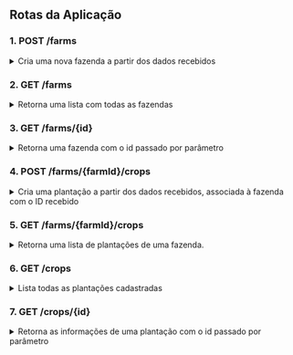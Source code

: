 
## Rotas da Aplicação


 ### 1. POST /farms

<details>
  <summary> Cria uma nova fazenda a partir dos dados recebidos </summary> </br>


| Parâmetro   | Tipo       |
| :---------- | :--------- |
| `name` | `string` | 
| `size` | `number` | 


  <summary>🔍 Formato/exemplo de requisição e resposta</summary><br />

Exemplo de requisição:
```json
{
  "name": "Fazendinha",
  "size": 5
}
```

Exemplo de resposta:

```json
{
  "id": 1,
  "name": "Fazendinha",
  "size": 5
}
```


</details>



### 2. GET /farms
<details><summary>Retorna uma lista com todas as fazendas
</summary><br />

  <summary>🔍 Formato/exemplo de resposta</summary><br />

Exemplo de resposta:

```json
[
  {
    "id": 1,
    "name": "Fazendinha",
    "size": 5.0
  },
  {
    "id": 2,
    "name": "Fazenda do Júlio",
    "size": 2.5
  }
]
```

</details>

### 3. GET /farms/{id}

<details><summary>Retorna uma fazenda com o id passado por parâmetro
</summary><br />

<summary>🔍 Formato/exemplo de resposta</summary><br />

Exemplo de resposta para a rota `/farms/3` (supondo que exista uma fazenda com `id = 3`):

```json
{
  "id": 3,
  "name": "My Cabbages!",
  "size": 3.49
}
```

 - Caso não exista uma fazenda com esse `id`, a rota retorna o status HTTP 404 com a
      mensagem `Fazenda não encontrada!` no corpo da resposta.
</details>

 ### 4. POST /farms/{farmId}/crops

<details>
  <summary> Cria uma plantação a partir dos dados recebidos, associada à fazenda com o ID recebido </summary> </br>


| Parâmetro   | Tipo       |
| :---------- | :--------- |
| `name` | `string` | 
| `plantedArea` | `number` | 


  <summary>🔍 Formato/exemplo de requisição e resposta</summary><br />
  Exemplo de requisição na rota `/farms/1/crops` (supondo que exista uma fazenda com `id = 1`): 

```json
{
  "name": "Couve-flor",
  "plantedArea": 5.43
}
```

Exemplo de resposta:

```json
{
  "id": 1,
  "name": "Couve-flor",
  "plantedArea": 5.43,
  "farmId": 1
}
```
- Note que o `id` da resposta se refere à plantação, e que o da fazenda está em `farmId`.
- Caso não exista uma fazenda com o `id` passado, a rota retorna o status HTTP 404 com a
      mensagem `Fazenda não encontrada!` no corpo da resposta.


</details>

### 5. GET /farms/{farmId}/crops

<details><summary>Retorna uma lista de plantações de uma fazenda.
</summary><br />

<summary>🔍 Formato/exemplo de resposta</summary><br />

Exemplo de resposta para a rota `/farms/1/crops` (supondo que exista uma fazenda com `id = 1`):

```json
[
  {
    "id": 1,
    "name": "Couve-flor",
    "plantedArea": 5.43,
    "farmId": 1
  },
  {
    "id": 2,
    "name": "Alface",
    "plantedArea": 21.3,
    "farmId": 1
  }
]
```

 - Caso não exista uma fazenda com esse `id`, a rota retorna o status HTTP 404 com a
      mensagem `Fazenda não encontrada!` no corpo da resposta.
</details>

### 6. GET /crops

<details><summary>Lista todas as plantações cadastradas
</summary><br />

<summary>🔍 Formato/exemplo de resposta</summary><br />


```json
[
  {
    "id": 1,
    "name": "Couve-flor",
    "plantedArea": 5.43,
    "farmId": 1
  },
  {
    "id": 2,
    "name": "Alface",
    "plantedArea": 21.3,
    "farmId": 1
  },
  {
    "id": 3,
    "name": "Tomate",
    "plantedArea": 1.9,
    "farmId": 2
  }
]
```

</details>

### 7. GET /crops/{id}

<details><summary>Retorna as informações de uma plantação com o id passado por parâmetro
</summary><br />

<summary>🔍 Formato/exemplo de resposta</summary><br />


Exemplo de resposta para a rota `/crops/3` (supondo que exista uma plantação com `id = 3`:

```json
{
  "id": 3,
  "name": "Tomate",
  "plantedArea": 1.9,
  "farmId": 2
}
```

- Caso não exista uma plantação com o `id` passado, a rota deve retornar o status HTTP 404 com a
      mensagem `Plantação não encontrada!` no corpo da resposta.

</details>
